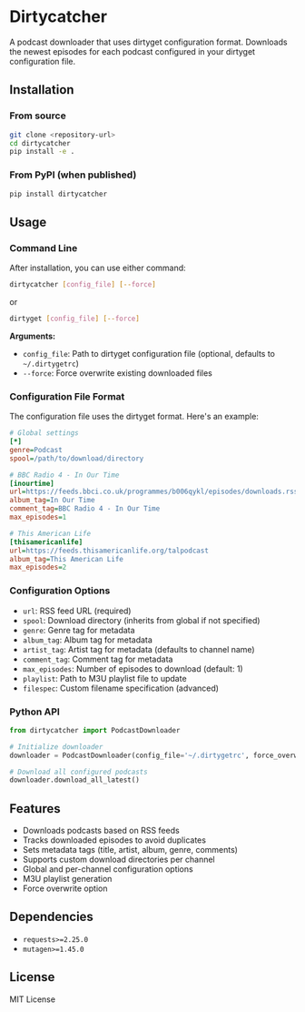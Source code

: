 # Dirtycatcher

A podcast downloader that uses dirtyget configuration format. Downloads the newest episodes for each podcast configured in your dirtyget configuration file.

## Installation

### From source

```bash
git clone <repository-url>
cd dirtycatcher
pip install -e .
```

### From PyPI (when published)

```bash
pip install dirtycatcher
```

## Usage

### Command Line

After installation, you can use either command:

```bash
dirtycatcher [config_file] [--force]
```

or

```bash
dirtyget [config_file] [--force]
```

**Arguments:**
- `config_file`: Path to dirtyget configuration file (optional, defaults to `~/.dirtygetrc`)
- `--force`: Force overwrite existing downloaded files

### Configuration File Format

The configuration file uses the dirtyget format. Here's an example:

```ini
# Global settings
[*]
genre=Podcast
spool=/path/to/download/directory

# BBC Radio 4 - In Our Time
[inourtime]
url=https://feeds.bbci.co.uk/programmes/b006qykl/episodes/downloads.rss
album_tag=In Our Time
comment_tag=BBC Radio 4 - In Our Time
max_episodes=1

# This American Life
[thisamericanlife]
url=https://feeds.thisamericanlife.org/talpodcast
album_tag=This American Life
max_episodes=2
```

### Configuration Options

- `url`: RSS feed URL (required)
- `spool`: Download directory (inherits from global if not specified)
- `genre`: Genre tag for metadata
- `album_tag`: Album tag for metadata
- `artist_tag`: Artist tag for metadata (defaults to channel name)
- `comment_tag`: Comment tag for metadata
- `max_episodes`: Number of episodes to download (default: 1)
- `playlist`: Path to M3U playlist file to update
- `filespec`: Custom filename specification (advanced)

### Python API

```python
from dirtycatcher import PodcastDownloader

# Initialize downloader
downloader = PodcastDownloader(config_file='~/.dirtygetrc', force_overwrite=False)

# Download all configured podcasts
downloader.download_all_latest()
```

## Features

- Downloads podcasts based on RSS feeds
- Tracks downloaded episodes to avoid duplicates
- Sets metadata tags (title, artist, album, genre, comments)
- Supports custom download directories per channel
- Global and per-channel configuration options
- M3U playlist generation
- Force overwrite option

## Dependencies

- `requests>=2.25.0`
- `mutagen>=1.45.0`

## License

MIT License